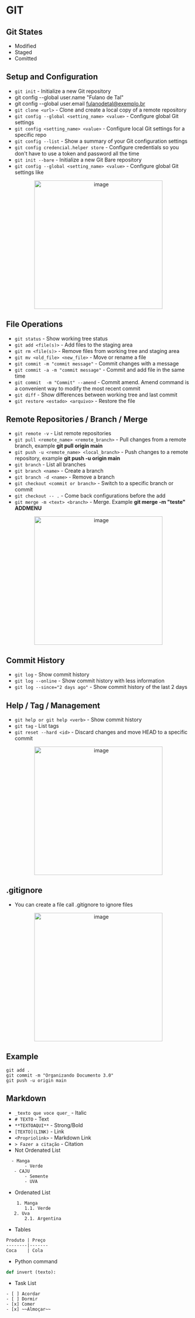 # GIT


## Git States 


- Modified
- Staged
- Comitted

## Setup and Configuration

- `git init` - Initialize a new Git repository
- git config --global user.name "Fulano de Tal"
- git config --global user.email fulanodetal@exemplo.br
- `git clone <url>` - Clone and create a local copy of a remote repository
- `git config --global <setting_name> <value>` - Configure global Git settings
- `git config <setting_name> <value>` -  Configure local Git settings for a specific repo
- `git config --list` -  Show a summary of your Git configuration settings
- `git config credencial.helper store` -  Configure credentials so you don't have to use a token and password all the time
- `git init --bare` - Initialize a new Git Bare repository
- `git config --global <setting_name> <value>` - Configure global Git settings like 



<div align="center">
  <img src="https://github.com/user-attachments/assets/5af66f50-a44b-4f81-9c6d-9b43b477974b" alt="image" width="350"/>
</div>

## File Operations

- `git status` - Show working tree status
- `git add <file(s)>` - Add files to the staging area
- `git rm <file(s)>` - Remove files from working tree and staging area
- `git mv <old_file> <new_file>` -  Move or rename a file
- `git commit -m "commit message"` -  Commit changes with a message
- `git commit -a -m "commit message"` -  Commit and add file in the same time
- `git commit  -m "Commit" --amend` -  Commit amend. Amend command is a convenient way to modify the most recent commit
- `git diff` -  Show differences between working tree and last commit
- `git restore <estado> <arquivo>` -  Restore the file


## Remote Repositories / Branch / Merge

- `git remote -v` - List remote repositories
- `git pull <remote_name> <remote_branch>` - Pull changes from a remote branch, example **git pull origin main**
- `git push -u <remote_name> <local_branch>` - Push changes to a remote repository, example **git push -u origin main**
- `git branch` - List all branches
- `git branch <name>` - Create a branch
- `git branch -d <name>` - Remove a branch
- `git checkout <commit or branch>` - Switch to a specific branch or commit
- `git checkout -- .` - Come back configurations before the add
- `git merge -m <text> <branch>` - Merge. Example **git merge -m "teste" ADDMENU**


<div align="center">
  <img src="https://github.com/user-attachments/assets/4d1fed9c-303b-4990-8bec-7aeb50446ec0" alt="image" width="350"/>
</div>

## Commit History

- `git log` - Show commit history
- `git log --online` - Show commit history with less information
- `git log --since="2 days ago"` - Show commit history of the last 2 days

## Help / Tag / Management

- `git help or git help <verb>` - Show commit history
- `git tag` - List tags
- `git reset --hard <id>` - Discard changes and move HEAD to a specific commit


<div align="center">
  <img src="https://github.com/user-attachments/assets/ea29b64f-c199-4060-9230-57ee45f760ae" alt="image" width="350"/>
  
</div>


## .gitignore
- You can create a file call .gitignore to ignore files

<div align="center">
  <img src="https://github.com/user-attachments/assets/fd370eaf-8971-4dd6-9fdf-d93199035921" alt="image" width="350"/>
  
</div>

    


## Example

```
git add .
git commit -m "Organizando Documento 3.0"
git push -u origin main

```

## Markdown


- `_texto que voce quer_`  - Italic
- `# TEXTO` - Text
- `**TEXTOAQUI**` - Strong/Bold
- `[TEXTO](LINK)` - Link
- `<Propriolink>` - Markdown Link
- `> Fazer a citação` - Citation
- Not Ordenated List
 ``` 
   - Manga 
        - Verde 
    - CAJU
        - Semente
        - UVA 
```

- Ordenated List
 ``` 
     1. Manga 
        1.1. Verde
    2. Uva
        2.1. Argentina
```

- Tables
``` 
Produto | Preço
--------|-------
Coca    | Cola 
```

- Python command

```python
def invert (texto):
```

- Task List
```
- [ ] Acordar
- [ ] Dormir
- [x] Comer
- [x] ~~Almoçar~~ 
```

